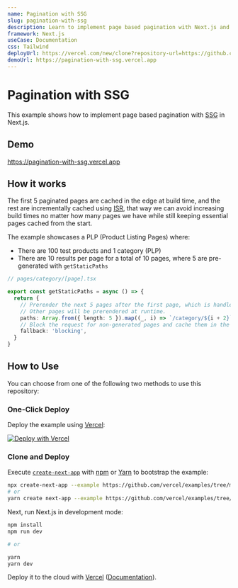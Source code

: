 ```yaml
---
name: Pagination with SSG
slug: pagination-with-ssg
description: Learn to implement page based pagination with Next.js and Vercel.
framework: Next.js
useCase: Documentation
css: Tailwind
deployUrl: https://vercel.com/new/clone?repository-url=https://github.com/vercel/examples/tree/main/solutions/pagination-with-ssg&project-name=pagination-with-ssg&repository-name=pagination-with-ssg
demoUrl: https://pagination-with-ssg.vercel.app
---
```


# Pagination with SSG

This example shows how to implement page based pagination with [SSG](https://nextjs.org/docs/basic-features/data-fetching/get-static-props) in Next.js.

## Demo

https://pagination-with-ssg.vercel.app

## How it works

The first 5 paginated pages are cached in the edge at build time, and the rest are incrementally cached using [ISR](https://nextjs.org/docs/basic-features/data-fetching/incremental-static-regeneration), that way we can avoid increasing build times no matter how many pages we have while still keeping essential pages cached from the
start.

The example showcases a PLP (Product Listing Pages) where:

- There are 100 test products and 1 category (PLP)
- There are 10 results per page for a total of 10 pages, where 5 are pre-generated with `getStaticPaths`

```ts
// pages/category/[page].tsx

export const getStaticPaths = async () => {
  return {
    // Prerender the next 5 pages after the first page, which is handled by the index page.
    // Other pages will be prerendered at runtime.
    paths: Array.from({ length: 5 }).map((_, i) => `/category/${i + 2}`),
    // Block the request for non-generated pages and cache them in the background
    fallback: 'blocking',
  }
}
```

## How to Use

You can choose from one of the following two methods to use this repository:

### One-Click Deploy

Deploy the example using [Vercel](https://vercel.com?utm_source=github&utm_medium=readme&utm_campaign=vercel-examples):

[![Deploy with Vercel](https://vercel.com/button)](https://vercel.com/new/clone?repository-url=https://github.com/vercel/examples/tree/main/solutions/pagination-with-ssg&project-name=pagination-with-ssg&repository-name=pagination-with-ssg)

### Clone and Deploy

Execute [`create-next-app`](https://github.com/vercel/next.js/tree/canary/packages/create-next-app) with [npm](https://docs.npmjs.com/cli/init) or [Yarn](https://yarnpkg.com/lang/en/docs/cli/create/) to bootstrap the example:

```bash
npx create-next-app --example https://github.com/vercel/examples/tree/main/solutions/pagination-with-ssg
# or
yarn create next-app --example https://github.com/vercel/examples/tree/main/solutions/pagination-with-ssg
```

Next, run Next.js in development mode:

```bash
npm install
npm run dev

# or

yarn
yarn dev
```

Deploy it to the cloud with [Vercel](https://vercel.com/new?utm_source=github&utm_medium=readme&utm_campaign=edge-middleware-eap) ([Documentation](https://nextjs.org/docs/deployment)).
